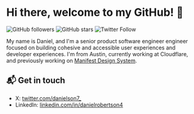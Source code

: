 # Hi there, welcome to my GitHub! 👋

![GitHub followers](https://img.shields.io/github/followers/danielrobertson?label=Followers&style=social)
![GitHub stars](https://img.shields.io/github/stars/danielrobertson?label=Stars&style=social)
![Twitter Follow](https://img.shields.io/twitter/follow/danielson7_?style=social)

My name is Daniel, and I'm a senior product software engineer engineer focused on building cohesive and accessible user
experiences and developer experiences. I'm from Austin, currently working at Cloudflare, and previously working on
[Manifest Design System](https://project44.github.io/manifest/).

## 📬 Get in touch

- X: [twitter.com/danielson7\_](https://twitter.com/danielson7_)
- LinkedIn: [linkedin.com/in/danielrobertson4](https://www.linkedin.com/in/danielrobertson4/)
